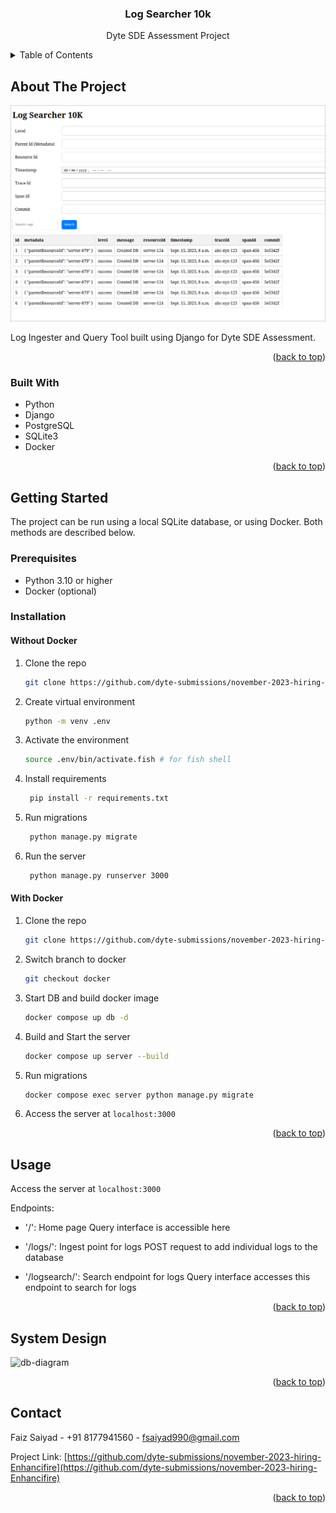 <!-- Improved compatibility of back to top link: See: https://github.com/othneildrew/Best-README-Template/pull/73 -->
<a name="readme-top"></a>

<div align="center">

<h3 align="center">Log Searcher 10k</h3>

  <p align="center">
	Dyte SDE Assessment Project
    <br />
  </p>
</div>



<!-- TABLE OF CONTENTS -->
<details>
  <summary>Table of Contents</summary>
  <ol>
    <li>
      <a href="#about-the-project">About The Project</a>
      <ul>
        <li><a href="#built-with">Built With</a></li>
      </ul>
    </li>
    <li>
      <a href="#getting-started">Getting Started</a>
      <ul>
        <li><a href="#prerequisites">Prerequisites</a></li>
        <li><a href="#installation">Installation</a></li>
      </ul>
    </li>
    <li><a href="#usage">Usage</a></li>
    <li><a href="#contact">Contact</a></li>
  </ol>
</details>



<!-- ABOUT THE PROJECT -->
## About The Project

[![Log Searcher 10K][product-screenshot]](https://github.com/dyte-submissions/november-2023-hiring-Enhancifire)

Log Ingester and Query Tool built using Django for Dyte SDE Assessment.

<p align="right">(<a href="#readme-top">back to top</a>)</p>



### Built With

* Python
* Django
* PostgreSQL
* SQLite3
* Docker

<p align="right">(<a href="#readme-top">back to top</a>)</p>



<!-- GETTING STARTED -->
## Getting Started

The project can be run using a local SQLite database, or using Docker. Both methods are described below.

### Prerequisites

- Python 3.10 or higher
- Docker (optional)

### Installation

#### Without Docker

1. Clone the repo
   ```sh
   git clone https://github.com/dyte-submissions/november-2023-hiring-Enhancifire.git
   ```
2. Create virtual environment
   ```sh
   python -m venv .env
   ```
3. Activate the environment
   ```sh
   source .env/bin/activate.fish # for fish shell
   ```

4. Install requirements
   ```sh
    pip install -r requirements.txt
   ```

5. Run migrations
   ```sh
    python manage.py migrate
    ```

6. Run the server
   ```sh
    python manage.py runserver 3000
   ```

#### With Docker

1. Clone the repo
   ```sh
   git clone https://github.com/dyte-submissions/november-2023-hiring-Enhancifire.git
   ```
2. Switch branch to docker
    ```sh
    git checkout docker
    ```
3. Start DB and build docker image
    ```sh
    docker compose up db -d
    ```

4. Build and Start the server
    ```sh
    docker compose up server --build
    ```
5. Run migrations
    ```sh
    docker compose exec server python manage.py migrate
    ```
6. Access the server at `localhost:3000`


<p align="right">(<a href="#readme-top">back to top</a>)</p>



<!-- USAGE EXAMPLES -->
## Usage

Access the server at `localhost:3000`

Endpoints:
- '/': Home page
  Query interface is accessible here

- '/logs/': Ingest point for logs
  POST request to add individual logs to the database

- '/logsearch/': Search endpoint for logs
  Query interface accesses this endpoint to search for logs

<p align="right">(<a href="#readme-top">back to top</a>)</p>

## System Design

![db-diagram]

<p align="right">(<a href="#readme-top">back to top</a>)</p>


<!-- CONTACT -->
## Contact

Faiz Saiyad - +91 8177941560 - fsaiyad990@gmail.com

Project Link: [https://github.com/dyte-submissions/november-2023-hiring-Enhancifire](https://github.com/dyte-submissions/november-2023-hiring-Enhancifire)

<p align="right">(<a href="#readme-top">back to top</a>)</p>



<!-- MARKDOWN LINKS & IMAGES -->
<!-- https://www.markdownguide.org/basic-syntax/#reference-style-links -->
[contributors-shield]: https://img.shields.io/github/contributors/Enhancifire/repo_name.svg?style=for-the-badge
[contributors-url]: https://github.com/dyte-submissions/november-2023-hiring-Enhancifire/graphs/contributors
[forks-shield]: https://img.shields.io/github/forks/Enhancifire/repo_name.svg?style=for-the-badge
[forks-url]: https://github.com/dyte-submissions/november-2023-hiring-Enhancifire/network/members
[stars-shield]: https://img.shields.io/github/stars/Enhancifire/repo_name.svg?style=for-the-badge
[stars-url]: https://github.com/dyte-submissions/november-2023-hiring-Enhancifire/stargazers
[issues-shield]: https://img.shields.io/github/issues/Enhancifire/repo_name.svg?style=for-the-badge
[issues-url]: https://github.com/dyte-submissions/november-2023-hiring-Enhancifire/issues
[license-shield]: https://img.shields.io/github/license/Enhancifire/repo_name.svg?style=for-the-badge
[license-url]: https://github.com/dyte-submissions/november-2023-hiring-Enhancifire/blob/master/LICENSE.txt
[linkedin-shield]: https://img.shields.io/badge/-LinkedIn-black.svg?style=for-the-badge&logo=linkedin&colorB=555
[linkedin-url]: https://linkedin.com/in/faiz-saiyad
[product-screenshot]: images/screenshot.png
[db-diagram]: images/db-diagram.png
